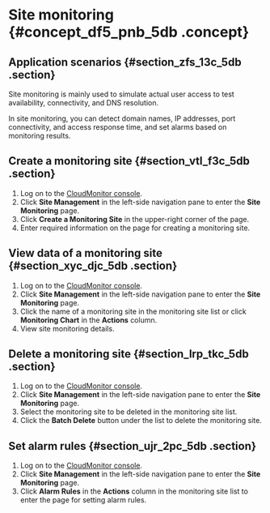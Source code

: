 # Site monitoring {#concept_df5_pnb_5db .concept}

## Application scenarios {#section_zfs_13c_5db .section}

Site monitoring is mainly used to simulate actual user access to test availability, connectivity, and DNS resolution.

In site monitoring, you can detect domain names, IP addresses, port connectivity, and access response time, and set alarms based on monitoring results.

## Create a monitoring site {#section_vtl_f3c_5db .section}

1.  Log on to the [CloudMonitor console](https://cms-intl.console.aliyun.com).
2.  Click **Site Management** in the left-side navigation pane to enter the **Site Monitoring** page.
3.  Click **Create a Monitoring Site** in the upper-right corner of the page.
4.  Enter required information on the page for creating a monitoring site.

## View data of a monitoring site {#section_xyc_djc_5db .section}

1.  Log on to the [CloudMonitor console](https://cms-intl.console.aliyun.com).
2.  Click **Site Management** in the left-side navigation pane to enter the **Site Monitoring** page.
3.  Click the name of a monitoring site in the monitoring site list or click **Monitoring Chart** in the **Actions** column.
4.  View site monitoring details.

## Delete a monitoring site {#section_lrp_tkc_5db .section}

1.  Log on to the [CloudMonitor console](https://cms-intl.console.aliyun.com).
2.  Click **Site Management** in the left-side navigation pane to enter the **Site Monitoring** page.
3.  Select the monitoring site to be deleted in the monitoring site list.
4.  Click the **Batch Delete** button under the list to delete the monitoring site.

## Set alarm rules {#section_ujr_2pc_5db .section}

1.  Log on to the [CloudMonitor console](https://cms-intl.console.aliyun.com).
2.  Click **Site Management** in the left-side navigation pane to enter the **Site Monitoring** page.
3.  Click **Alarm Rules** in the **Actions** column in the monitoring site list to enter the page for setting alarm rules.

